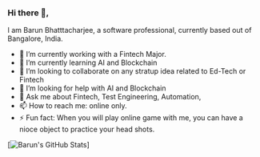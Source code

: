 ### Hi there 👋,
I am Barun Bhatttacharjee, a software professional, currently based out of Bangalore, India.

- 🔭 I’m currently working with a Fintech Major.
- 🌱 I’m currently learning AI and Blockchain
- 👯 I’m looking to collaborate on any stratup idea related to Ed-Tech or Fintech
- 🤔 I’m looking for help with AI and Blockchain
- 💬 Ask me about Fintech, Test Engineering, Automation, 
- 📫 How to reach me: online only.
- ⚡ Fun fact: When you will play online game with me, you can have a nioce object to practice your head shots.

[![Barun's GitHub Stats](https://github-readme-stats.vercel.app/api?username=iambarun&hide=issues&count_private=true&show_icons=true&theme=calm)]
